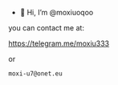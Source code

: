 - 👋 Hi, I’m @moxiuoqoo

you can contact me at: 

https://telegram.me/moxiu333

or

`moxi-u7@onet.eu`
